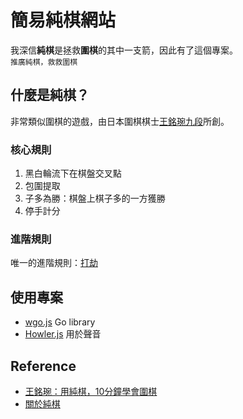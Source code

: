 # 簡易純棋網站

我深信**純棋**是拯救**圍棋**的其中一支箭，因此有了這個專案。  
`推廣純棋，救救圍棋`

## 什麼是純棋？

非常類似圍棋的遊戲，由日本圍棋棋士[王銘琬九段](https://zh.wikipedia.org/wiki/%E7%8E%8B%E9%8A%98%E7%90%AC)所創。

### 核心規則

1. 黑白輪流下在棋盤交叉點
2. 包圍提取
3. 子多為勝：棋盤上棋子多的一方獲勝
4. 停手計分

### 進階規則

唯一的進階規則：[打劫](https://youtu.be/3dMT9kaHYaU)

## 使用專案

+ [wgo.js](https://github.com/waltheri/wgo.js) Go library
+ [Howler.js](https://howlerjs.com/) 用於聲音

## Reference

+ [王銘琬：用純棋，10分鐘學會圍棋](https://youtu.be/kJyPoZ6Xmsw)
+ [關於純棋](https://letsjungo.sinkirou.com/)